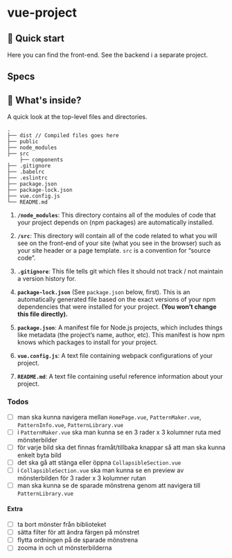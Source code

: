# vue-project

## 🚀 Quick start

Here you can find the front-end. See the backend i a separate project.

## Specs

## 🧐 What's inside?

A quick look at the top-level files and directories.

    .
    ├── dist // Compiled files goes here
    ├── public
    ├── node_modules
    ├── src
        ├── components
    ├── .gitignore
    ├── .babelrc
    ├── .eslintrc
    ├── package.json
    ├── package-lock.json
    ├── vue.config.js
    └── README.md

1.  **`/node_modules`**: This directory contains all of the modules of code that your project depends on (npm packages) are automatically installed.

2.  **`/src`**: This directory will contain all of the code related to what you will see on the front-end of your site (what you see in the browser) such as your site header or a page template. `src` is a convention for “source code”.

3.  **`.gitignore`**: This file tells git which files it should not track / not maintain a version history for.

4. **`package-lock.json`** (See `package.json` below, first). This is an automatically generated file based on the exact versions of your npm dependencies that were installed for your project. **(You won’t change this file directly).**

5. **`package.json`**: A manifest file for Node.js projects, which includes things like metadata (the project’s name, author, etc). This manifest is how npm knows which packages to install for your project.

6. **`vue.config.js`**: A text file containing webpack configurations of your project.

7. **`README.md`**: A text file containing useful reference information about your project.

### Todos
- [ ] man ska kunna navigera mellan `HomePage.vue`, `PatternMaker.vue`, `PatternInfo.vue`, `PatternLibrary.vue`
- [ ] i `PatternMaker.vue` ska man kunna se en 3 rader x 3 kolumner ruta med mönsterbilder
- [ ] för varje bild ska det finnas framåt/tillbaka knappar så att man ska kunna enkelt byta bild
- [ ] det ska gå att stänga eller öppna `CollapsibleSection.vue`
- [ ] i `CollapsibleSection.vue` ska man kunna se en preview av mönsterbilden för 3 rader x 3 kolumner rutan
- [ ] man ska kunna se de sparade mönstrena genom att navigera till `PatternLibrary.vue`

#### Extra
- [ ] ta bort mönster från biblioteket
- [ ] sätta filter för att ändra färgen på mönstret
- [ ] flytta ordningen på de sparade mönstrena
- [ ] zooma in och ut mönsterbilderna
